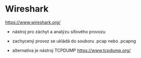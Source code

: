 # Wireshark

https://www.wireshark.org/

- nástroj pro záchyt a analýzu síťového provozu

- zachycený provoz se ukládá do souboru .pcap nebo .pcapng

- alternativa je nástroj TCPDUMP https://www.tcpdump.org/

